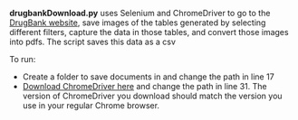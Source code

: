 **drugbankDownload.py** uses Selenium and ChromeDriver to go to the [DrugBank website](https://www.drugbank.ca/drugs), save images of the tables generated by selecting different filters, capture the data in those tables, and convert those images into pdfs. The script saves this data as a csv


To run:
- Create a folder to save documents in and change the path in line 17
- [Download ChromeDriver here](https://chromedriver.chromium.org/downloads) and change the path in line 31. The version of ChromeDriver you download should match the version you use in your regular Chrome browser.

